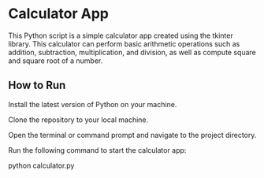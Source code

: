 # Calculator App

This Python script is a simple calculator app created using the tkinter library. This calculator can perform basic arithmetic operations such as addition, subtraction, multiplication, and division, as well as compute square and square root of a number.

## How to Run

Install the latest version of Python on your machine.

Clone the repository to your local machine.

Open the terminal or command prompt and navigate to the project directory.

Run the following command to start the calculator app:



python calculator.py 
